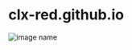 # clx-red.github.io
![image name](https://github.com/clx-red/mygithub/commit/bb9752f0c5e6bd02c47579e59fac589f3b13325c#diff-072e3bdaca8d8039a0f0a607c0eef5577c09677fefda090b31f919af054b03bd)
